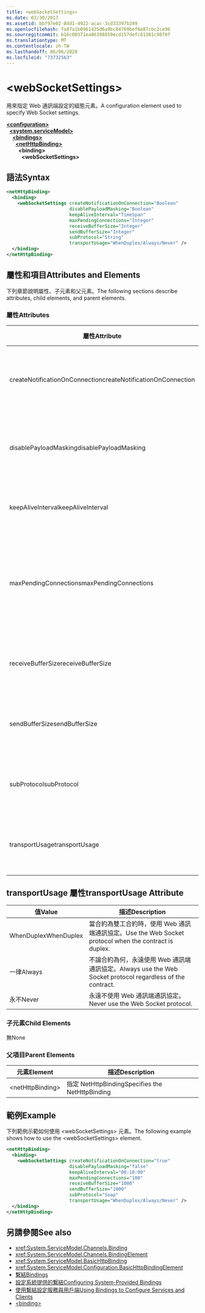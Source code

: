 ```yaml
---
title: <webSocketSettings>
ms.date: 03/30/2017
ms.assetid: bbf97e02-8dd1-4922-acac-3cd33397b249
ms.openlocfilehash: fa87a1b0961425d6a9bc84769bef6e87cbc2ce96
ms.sourcegitcommit: b16c00371ea06398859ecd157defc81301c9070f
ms.translationtype: MT
ms.contentlocale: zh-TW
ms.lasthandoff: 06/06/2020
ms.locfileid: "73732563"
---
```

# \<webSocketSettings>
<span data-ttu-id="e0dc7-101">用來指定 Web 通訊端設定的組態元素。</span><span class="sxs-lookup"><span data-stu-id="e0dc7-101">A configuration element used to specify Web Socket settings.</span></span>  
  
[**\<configuration>**](../configuration-element.md)\
&nbsp;&nbsp;[**\<system.serviceModel>**](system-servicemodel.md)\
&nbsp;&nbsp;&nbsp;&nbsp;[**\<bindings>**](bindings.md)\
&nbsp;&nbsp;&nbsp;&nbsp;&nbsp;&nbsp;[**\<netHttpBinding>**](nethttpbinding.md)\
&nbsp;&nbsp;&nbsp;&nbsp;&nbsp;&nbsp;&nbsp;&nbsp;**\<binding>**\
&nbsp;&nbsp;&nbsp;&nbsp;&nbsp;&nbsp;&nbsp;&nbsp;&nbsp;&nbsp;**\<webSocketSettings>**  
  
## <a name="syntax"></a><span data-ttu-id="e0dc7-102">語法</span><span class="sxs-lookup"><span data-stu-id="e0dc7-102">Syntax</span></span>  
  
```xml  
<netHttpBinding>
  <binding>
    <webSocketSettings createNotificationOnConnection="Boolean"
                       disablePayloadMasking="Boolean"
                       keepAliveInterval="TimeSpan"
                       maxPendingConnections="Integer"
                       receiveBufferSize="Integer"
                       sendBufferSize="Integer"
                       subProtocol="String"
                       transportUsage="WhenDuplex/Always/Never" />
  </binding>
</netHttpBinding>
```  
  
## <a name="attributes-and-elements"></a><span data-ttu-id="e0dc7-103">屬性和項目</span><span class="sxs-lookup"><span data-stu-id="e0dc7-103">Attributes and Elements</span></span>  
 <span data-ttu-id="e0dc7-104">下列章節說明屬性、子元素和父元素。</span><span class="sxs-lookup"><span data-stu-id="e0dc7-104">The following sections describe attributes, child elements, and parent elements.</span></span>  
  
### <a name="attributes"></a><span data-ttu-id="e0dc7-105">屬性</span><span class="sxs-lookup"><span data-stu-id="e0dc7-105">Attributes</span></span>  
  
|<span data-ttu-id="e0dc7-106">屬性</span><span class="sxs-lookup"><span data-stu-id="e0dc7-106">Attribute</span></span>|<span data-ttu-id="e0dc7-107">描述</span><span class="sxs-lookup"><span data-stu-id="e0dc7-107">Description</span></span>|  
|---------------|-----------------|  
|<span data-ttu-id="e0dc7-108">createNotificationOnConnection</span><span class="sxs-lookup"><span data-stu-id="e0dc7-108">createNotificationOnConnection</span></span>|<span data-ttu-id="e0dc7-109">指定是否在連接時傳送通知。</span><span class="sxs-lookup"><span data-stu-id="e0dc7-109">Specifies whether a notification is sent upon connection.</span></span>|  
|<span data-ttu-id="e0dc7-110">disablePayloadMasking</span><span class="sxs-lookup"><span data-stu-id="e0dc7-110">disablePayloadMasking</span></span>|<span data-ttu-id="e0dc7-111">指定是否停用 Web 通訊端遮罩。</span><span class="sxs-lookup"><span data-stu-id="e0dc7-111">Specifies whether Web Socket masking is disabled.</span></span>|  
|<span data-ttu-id="e0dc7-112">keepAliveInterval</span><span class="sxs-lookup"><span data-stu-id="e0dc7-112">keepAliveInterval</span></span>|<span data-ttu-id="e0dc7-113">指定保持運作的間隔。</span><span class="sxs-lookup"><span data-stu-id="e0dc7-113">Specifies the keep alive interval.</span></span>|  
|<span data-ttu-id="e0dc7-114">maxPendingConnections</span><span class="sxs-lookup"><span data-stu-id="e0dc7-114">maxPendingConnections</span></span>|<span data-ttu-id="e0dc7-115">指定服務上等待分派的連線數目上限。</span><span class="sxs-lookup"><span data-stu-id="e0dc7-115">Specifies the maximum number of connections awaiting dispatch on the service.</span></span>|  
|<span data-ttu-id="e0dc7-116">receiveBufferSize</span><span class="sxs-lookup"><span data-stu-id="e0dc7-116">receiveBufferSize</span></span>|<span data-ttu-id="e0dc7-117">指定接收緩衝區的大小。</span><span class="sxs-lookup"><span data-stu-id="e0dc7-117">Specifies the size of the receive buffer.</span></span>|  
|<span data-ttu-id="e0dc7-118">sendBufferSize</span><span class="sxs-lookup"><span data-stu-id="e0dc7-118">sendBufferSize</span></span>|<span data-ttu-id="e0dc7-119">指定傳送緩衝區的大小。</span><span class="sxs-lookup"><span data-stu-id="e0dc7-119">Specifies the size of the send buffer.</span></span>|  
|<span data-ttu-id="e0dc7-120">subProtocol</span><span class="sxs-lookup"><span data-stu-id="e0dc7-120">subProtocol</span></span>|<span data-ttu-id="e0dc7-121">指定 Web 通訊端子通訊協定。</span><span class="sxs-lookup"><span data-stu-id="e0dc7-121">Specifies the Web Socket subprotocol.</span></span>|  
|<span data-ttu-id="e0dc7-122">transportUsage</span><span class="sxs-lookup"><span data-stu-id="e0dc7-122">transportUsage</span></span>|<span data-ttu-id="e0dc7-123">指定何時要使用 Web 通訊端。</span><span class="sxs-lookup"><span data-stu-id="e0dc7-123">Specifies when to use Web Sockets.</span></span>|  
  
## <a name="transportusage-attribute"></a><span data-ttu-id="e0dc7-124">transportUsage 屬性</span><span class="sxs-lookup"><span data-stu-id="e0dc7-124">transportUsage Attribute</span></span>  
  
|<span data-ttu-id="e0dc7-125">值</span><span class="sxs-lookup"><span data-stu-id="e0dc7-125">Value</span></span>|<span data-ttu-id="e0dc7-126">描述</span><span class="sxs-lookup"><span data-stu-id="e0dc7-126">Description</span></span>|  
|-----------|-----------------|  
|<span data-ttu-id="e0dc7-127">WhenDuplex</span><span class="sxs-lookup"><span data-stu-id="e0dc7-127">WhenDuplex</span></span>|<span data-ttu-id="e0dc7-128">當合約為雙工合約時，使用 Web 通訊端通訊協定。</span><span class="sxs-lookup"><span data-stu-id="e0dc7-128">Use the Web Socket protocol when the contract is duplex.</span></span>|  
|<span data-ttu-id="e0dc7-129">一律</span><span class="sxs-lookup"><span data-stu-id="e0dc7-129">Always</span></span>|<span data-ttu-id="e0dc7-130">不論合約為何，永遠使用 Web 通訊端通訊協定。</span><span class="sxs-lookup"><span data-stu-id="e0dc7-130">Always use the Web Socket protocol regardless of the contract.</span></span>|  
|<span data-ttu-id="e0dc7-131">永不</span><span class="sxs-lookup"><span data-stu-id="e0dc7-131">Never</span></span>|<span data-ttu-id="e0dc7-132">永遠不使用 Web 通訊端通訊協定。</span><span class="sxs-lookup"><span data-stu-id="e0dc7-132">Never use the Web Socket protocol.</span></span>|  
  
### <a name="child-elements"></a><span data-ttu-id="e0dc7-133">子元素</span><span class="sxs-lookup"><span data-stu-id="e0dc7-133">Child Elements</span></span>  
 <span data-ttu-id="e0dc7-134">無</span><span class="sxs-lookup"><span data-stu-id="e0dc7-134">None</span></span>  
  
### <a name="parent-elements"></a><span data-ttu-id="e0dc7-135">父項目</span><span class="sxs-lookup"><span data-stu-id="e0dc7-135">Parent Elements</span></span>  
  
|<span data-ttu-id="e0dc7-136">元素</span><span class="sxs-lookup"><span data-stu-id="e0dc7-136">Element</span></span>|<span data-ttu-id="e0dc7-137">描述</span><span class="sxs-lookup"><span data-stu-id="e0dc7-137">Description</span></span>|  
|-------------|-----------------|  
|\<netHttpBinding>|<span data-ttu-id="e0dc7-138">指定 NetHttpBinding</span><span class="sxs-lookup"><span data-stu-id="e0dc7-138">Specifies the NetHttpBinding</span></span>|  
  
## <a name="example"></a><span data-ttu-id="e0dc7-139">範例</span><span class="sxs-lookup"><span data-stu-id="e0dc7-139">Example</span></span>  
 <span data-ttu-id="e0dc7-140">下列範例示範如何使用 \<webSocketSettings> 元素。</span><span class="sxs-lookup"><span data-stu-id="e0dc7-140">The following example shows how to use the \<webSocketSettings> element.</span></span>  
  
```xml  
<netHttpBinding>
  <binding>
    <webSocketSettings createNotificationOnConnection="true"
                       disablePayloadMasking="false"
                       keepAliveInterval="00:10:00"
                       maxPendingConnections="100"
                       receiveBufferSize="1000"
                       sendBufferSize="1000"
                       subProtocol="Soap"
                       transportUsage="WhenDuplex/Always/Never" />
  </binding>
</netHttpBinding>
```  
  
## <a name="see-also"></a><span data-ttu-id="e0dc7-141">另請參閱</span><span class="sxs-lookup"><span data-stu-id="e0dc7-141">See also</span></span>

- <xref:System.ServiceModel.Channels.Binding>
- <xref:System.ServiceModel.Channels.BindingElement>
- <xref:System.ServiceModel.BasicHttpBinding>
- <xref:System.ServiceModel.Configuration.BasicHttpBindingElement>
- [<span data-ttu-id="e0dc7-142">繫結</span><span class="sxs-lookup"><span data-stu-id="e0dc7-142">Bindings</span></span>](../../../wcf/bindings.md)
- [<span data-ttu-id="e0dc7-143">設定系統提供的繫結</span><span class="sxs-lookup"><span data-stu-id="e0dc7-143">Configuring System-Provided Bindings</span></span>](../../../wcf/feature-details/configuring-system-provided-bindings.md)
- [<span data-ttu-id="e0dc7-144">使用繫結設定服務與用戶端</span><span class="sxs-lookup"><span data-stu-id="e0dc7-144">Using Bindings to Configure Services and Clients</span></span>](../../../wcf/using-bindings-to-configure-services-and-clients.md)
- [\<binding>](bindings.md)
